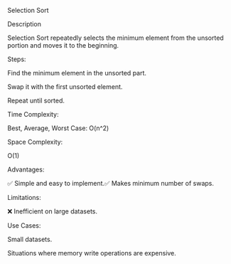 Selection Sort

Description

Selection Sort repeatedly selects the minimum element from the unsorted portion and moves it to the beginning.

Steps:

Find the minimum element in the unsorted part.

Swap it with the first unsorted element.

Repeat until sorted.

Time Complexity:

Best, Average, Worst Case: O(n^2)

Space Complexity:

O(1)

Advantages:

✅ Simple and easy to implement.✅ Makes minimum number of swaps.

Limitations:

❌ Inefficient on large datasets.

Use Cases:

Small datasets.

Situations where memory write operations are expensive.